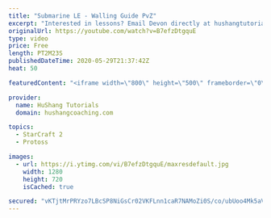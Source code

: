 ```yaml
---
title: "Submarine LE - Walling Guide PvZ"
excerpt: "Interested in lessons? Email Devon directly at hushangtutorials@outlook.com ------------------------------------------------------------------------------------------------------- Want to support HuShang Tutorials directly? Patreon is a website where you can contribute a monthly donation that will help"
originalUrl: https://youtube.com/watch?v=B7efzDtgquE
type: video
price: Free
length: PT2M23S
publishedDateTime: 2020-05-29T21:37:42Z
heat: 50

featuredContent: "<iframe width=\"800\" height=\"500\" frameborder=\"0\" src=\"https://www.youtube.com/embed/B7efzDtgquE\" allow=\"accelerometer; autoplay; encrypted-media; gyroscope; picture-in-picture\" allowfullscreen></iframe>"

provider:
  name: HuShang Tutorials
  domain: hushangcoaching.com

topics:
  - StarCraft 2
  - Protoss

images:
  - url: https://i.ytimg.com/vi/B7efzDtgquE/maxresdefault.jpg
    width: 1280
    height: 720
    isCached: true

secured: "vKTjtMrPRYzo7LBcSP8NiGsCr02VKFLnn1caR7NAMoZi0S/co/ubUoo4Mk5aVX2k3OJUqi2Xt9b6KPP/twdz+YhJS3thGG+VU7NzkDuORgK4n7Q6mw60eaSS0daFtmw1TvDbPzm1aNMrKsDKvF6Xresn4UBL/NJjhCE0DdA2KI0f1A2g4io9Ultj4IQmMmlm/d5Pk5VOYSgvTSQO/l34NxNZdofwqnG/lpclTT9C48gSwUgcwgnPEGkq0ug8rZTubI4nhaDnmKHYF4qFBY0s3bEQuBBouVTGJ50Npt1ue0t8QF1QnCfXfmYfyFLSEcVRIKqnYXBUN5IS6lkce9jwkpW7cF1XPaxAXctLLP17HBBfaCiEoFQBNc9+SRvixdoFSzJPI6ObYOfHYXdT3gd49WnAI+Den8H5tYzND2BFYQo=;+ql6SI6lael+pkks9RC51w=="
---
```


